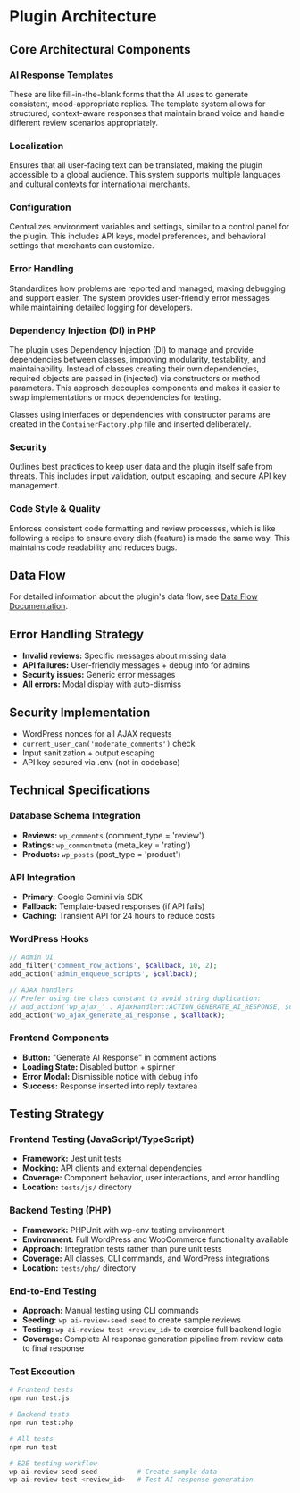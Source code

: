 # Plugin Architecture

## Core Architectural Components

### AI Response Templates
These are like fill-in-the-blank forms that the AI uses to generate consistent, mood-appropriate replies. The template system allows for structured, context-aware responses that maintain brand voice and handle different review scenarios appropriately.

### Localization
Ensures that all user-facing text can be translated, making the plugin accessible to a global audience. This system supports multiple languages and cultural contexts for international merchants.

### Configuration
Centralizes environment variables and settings, similar to a control panel for the plugin. This includes API keys, model preferences, and behavioral settings that merchants can customize.

### Error Handling
Standardizes how problems are reported and managed, making debugging and support easier. The system provides user-friendly error messages while maintaining detailed logging for developers.

### Dependency Injection (DI) in PHP

The plugin uses Dependency Injection (DI) to manage and provide dependencies between classes, improving modularity, testability, and maintainability. Instead of classes creating their own dependencies, required objects are passed in (injected) via constructors or method parameters. This approach decouples components and makes it easier to swap implementations or mock dependencies for testing.

Classes using interfaces or dependencies with constructor params are created in the `ContainerFactory.php` file and inserted deliberately.

### Security
Outlines best practices to keep user data and the plugin itself safe from threats. This includes input validation, output escaping, and secure API key management.

### Code Style & Quality
Enforces consistent code formatting and review processes, which is like following a recipe to ensure every dish (feature) is made the same way. This maintains code readability and reduces bugs.

## Data Flow

For detailed information about the plugin's data flow, see [Data Flow Documentation](data-flow.md).

## Error Handling Strategy
- **Invalid reviews:** Specific messages about missing data
- **API failures:** User-friendly messages + debug info for admins
- **Security issues:** Generic error messages
- **All errors:** Modal display with auto-dismiss

## Security Implementation
- WordPress nonces for all AJAX requests
- `current_user_can('moderate_comments')` check
- Input sanitization + output escaping
- API key secured via .env (not in codebase)

## Technical Specifications

### Database Schema Integration
- **Reviews:** `wp_comments` (comment_type = 'review')
- **Ratings:** `wp_commentmeta` (meta_key = 'rating')
- **Products:** `wp_posts` (post_type = 'product')

### API Integration
- **Primary:** Google Gemini via SDK
- **Fallback:** Template-based responses (if API fails)
- **Caching:** Transient API for 24 hours to reduce costs

### WordPress Hooks
```php
// Admin UI
add_filter('comment_row_actions', $callback, 10, 2);
add_action('admin_enqueue_scripts', $callback);

// AJAX handlers
// Prefer using the class constant to avoid string duplication:
// add_action('wp_ajax_' . AjaxHandler::ACTION_GENERATE_AI_RESPONSE, $callback);
add_action('wp_ajax_generate_ai_response', $callback);
```

### Frontend Components
- **Button:** "Generate AI Response" in comment actions
- **Loading State:** Disabled button + spinner
- **Error Modal:** Dismissible notice with debug info
- **Success:** Response inserted into reply textarea

## Testing Strategy

### Frontend Testing (JavaScript/TypeScript)
- **Framework:** Jest unit tests
- **Mocking:** API clients and external dependencies
- **Coverage:** Component behavior, user interactions, and error handling
- **Location:** `tests/js/` directory

### Backend Testing (PHP)
- **Framework:** PHPUnit with wp-env testing environment
- **Environment:** Full WordPress and WooCommerce functionality available
- **Approach:** Integration tests rather than pure unit tests
- **Coverage:** All classes, CLI commands, and WordPress integrations
- **Location:** `tests/php/` directory

### End-to-End Testing
- **Approach:** Manual testing using CLI commands
- **Seeding:** `wp ai-review-seed seed` to create sample reviews
- **Testing:** `wp ai-review test <review_id>` to exercise full backend logic
- **Coverage:** Complete AI response generation pipeline from review data to final response

### Test Execution
```bash
# Frontend tests
npm run test:js

# Backend tests  
npm run test:php

# All tests
npm run test

# E2E testing workflow
wp ai-review-seed seed          # Create sample data
wp ai-review test <review_id>   # Test AI response generation
```
